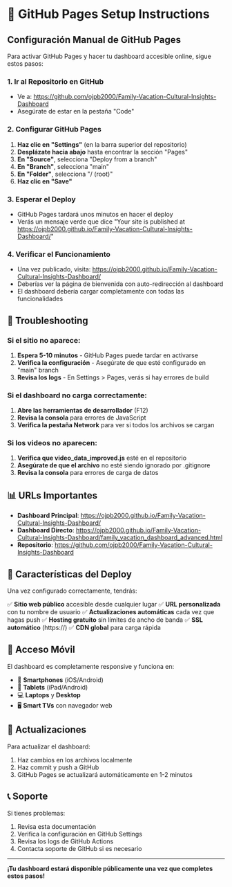 # 🚀 GitHub Pages Setup Instructions

## Configuración Manual de GitHub Pages

Para activar GitHub Pages y hacer tu dashboard accesible online, sigue estos pasos:

### 1. Ir al Repositorio en GitHub
- Ve a: https://github.com/ojpb2000/Family-Vacation-Cultural-Insights-Dashboard
- Asegúrate de estar en la pestaña "Code"

### 2. Configurar GitHub Pages
1. **Haz clic en "Settings"** (en la barra superior del repositorio)
2. **Desplázate hacia abajo** hasta encontrar la sección "Pages"
3. **En "Source"**, selecciona "Deploy from a branch"
4. **En "Branch"**, selecciona "main"
5. **En "Folder"**, selecciona "/ (root)"
6. **Haz clic en "Save"**

### 3. Esperar el Deploy
- GitHub Pages tardará unos minutos en hacer el deploy
- Verás un mensaje verde que dice "Your site is published at https://ojpb2000.github.io/Family-Vacation-Cultural-Insights-Dashboard/"

### 4. Verificar el Funcionamiento
- Una vez publicado, visita: https://ojpb2000.github.io/Family-Vacation-Cultural-Insights-Dashboard/
- Deberías ver la página de bienvenida con auto-redirección al dashboard
- El dashboard debería cargar completamente con todas las funcionalidades

## 🔧 Troubleshooting

### Si el sitio no aparece:
1. **Espera 5-10 minutos** - GitHub Pages puede tardar en activarse
2. **Verifica la configuración** - Asegúrate de que esté configurado en "main" branch
3. **Revisa los logs** - En Settings > Pages, verás si hay errores de build

### Si el dashboard no carga correctamente:
1. **Abre las herramientas de desarrollador** (F12)
2. **Revisa la consola** para errores de JavaScript
3. **Verifica la pestaña Network** para ver si todos los archivos se cargan

### Si los videos no aparecen:
1. **Verifica que video_data_improved.js** esté en el repositorio
2. **Asegúrate de que el archivo** no esté siendo ignorado por .gitignore
3. **Revisa la consola** para errores de carga de datos

## 📊 URLs Importantes

- **Dashboard Principal**: https://ojpb2000.github.io/Family-Vacation-Cultural-Insights-Dashboard/
- **Dashboard Directo**: https://ojpb2000.github.io/Family-Vacation-Cultural-Insights-Dashboard/family_vacation_dashboard_advanced.html
- **Repositorio**: https://github.com/ojpb2000/Family-Vacation-Cultural-Insights-Dashboard

## 🎯 Características del Deploy

Una vez configurado correctamente, tendrás:

✅ **Sitio web público** accesible desde cualquier lugar
✅ **URL personalizada** con tu nombre de usuario
✅ **Actualizaciones automáticas** cada vez que hagas push
✅ **Hosting gratuito** sin límites de ancho de banda
✅ **SSL automático** (https://)
✅ **CDN global** para carga rápida

## 📱 Acceso Móvil

El dashboard es completamente responsive y funciona en:
- 📱 **Smartphones** (iOS/Android)
- 📱 **Tablets** (iPad/Android)
- 💻 **Laptops** y **Desktop**
- 🖥️ **Smart TVs** con navegador web

## 🔄 Actualizaciones

Para actualizar el dashboard:
1. Haz cambios en los archivos localmente
2. Haz commit y push a GitHub
3. GitHub Pages se actualizará automáticamente en 1-2 minutos

## 📞 Soporte

Si tienes problemas:
1. Revisa esta documentación
2. Verifica la configuración en GitHub Settings
3. Revisa los logs de GitHub Actions
4. Contacta soporte de GitHub si es necesario

---

**¡Tu dashboard estará disponible públicamente una vez que completes estos pasos!** 